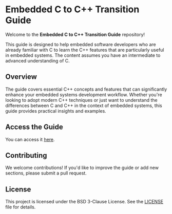 # Embedded C to C++ Transition Guide

Welcome to the **Embedded C to C++ Transition Guide** repository!

This guide is designed to help embedded software developers who are already familiar with C to learn the C++ features that are particularly useful in embedded systems. The content assumes you have an intermediate to advanced understanding of C.

## Overview

The guide covers essential C++ concepts and features that can significantly enhance your embedded systems development workflow. Whether you're looking to adopt modern C++ techniques or just want to understand the differences between C and C++ in the context of embedded systems, this guide provides practical insights and examples.

## Access the Guide

You can access it [here](https://adamveazey.github.io/cpp-for-embedded/docs/main/index.html).

## Contributing

We welcome contributions! If you'd like to improve the guide or add new sections, please submit a pull request.

## License

This project is licensed under the BSD 3-Clause License. See the [LICENSE](LICENSE) file for details.
